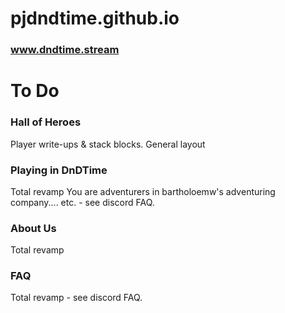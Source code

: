 # pjdndtime.github.io
### www.dndtime.stream

# To Do
### Hall of Heroes
Player write-ups & stack blocks.
General layout
	
### Playing in DnDTime
Total revamp
You are adventurers in bartholoemw's adventuring company.... etc.  - see discord FAQ.
		
### About Us
Total revamp
	
### FAQ
Total revamp - see discord FAQ.
